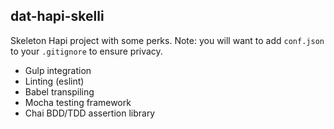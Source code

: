 ## dat-hapi-skelli
Skeleton Hapi project with some perks.  Note: you will want to add `conf.json` to your `.gitignore` to ensure privacy.

- Gulp integration
- Linting (eslint)
- Babel transpiling
- Mocha testing framework
- Chai BDD/TDD assertion library
